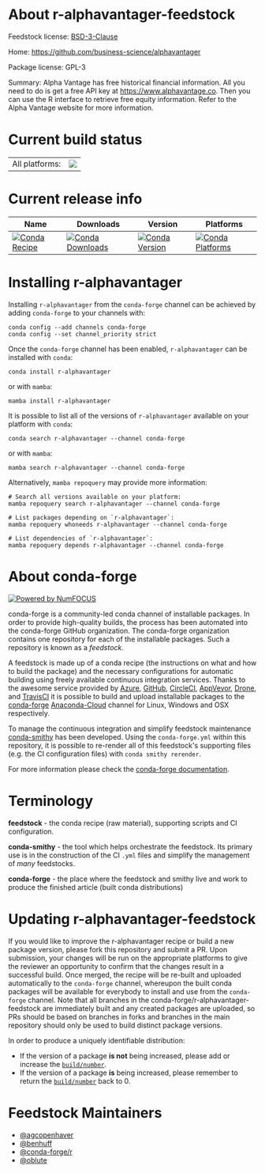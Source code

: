 About r-alphavantager-feedstock
===============================

Feedstock license: [BSD-3-Clause](https://github.com/conda-forge/r-alphavantager-feedstock/blob/main/LICENSE.txt)

Home: https://github.com/business-science/alphavantager

Package license: GPL-3

Summary: Alpha Vantage has free historical financial information. All you need to do is get a free API key at <https://www.alphavantage.co>. Then you can use the R interface to retrieve free equity information. Refer to the Alpha Vantage website for more information.

Current build status
====================


<table><tr><td>All platforms:</td>
    <td>
      <a href="https://dev.azure.com/conda-forge/feedstock-builds/_build/latest?definitionId=9203&branchName=main">
        <img src="https://dev.azure.com/conda-forge/feedstock-builds/_apis/build/status/r-alphavantager-feedstock?branchName=main">
      </a>
    </td>
  </tr>
</table>

Current release info
====================

| Name | Downloads | Version | Platforms |
| --- | --- | --- | --- |
| [![Conda Recipe](https://img.shields.io/badge/recipe-r--alphavantager-green.svg)](https://anaconda.org/conda-forge/r-alphavantager) | [![Conda Downloads](https://img.shields.io/conda/dn/conda-forge/r-alphavantager.svg)](https://anaconda.org/conda-forge/r-alphavantager) | [![Conda Version](https://img.shields.io/conda/vn/conda-forge/r-alphavantager.svg)](https://anaconda.org/conda-forge/r-alphavantager) | [![Conda Platforms](https://img.shields.io/conda/pn/conda-forge/r-alphavantager.svg)](https://anaconda.org/conda-forge/r-alphavantager) |

Installing r-alphavantager
==========================

Installing `r-alphavantager` from the `conda-forge` channel can be achieved by adding `conda-forge` to your channels with:

```
conda config --add channels conda-forge
conda config --set channel_priority strict
```

Once the `conda-forge` channel has been enabled, `r-alphavantager` can be installed with `conda`:

```
conda install r-alphavantager
```

or with `mamba`:

```
mamba install r-alphavantager
```

It is possible to list all of the versions of `r-alphavantager` available on your platform with `conda`:

```
conda search r-alphavantager --channel conda-forge
```

or with `mamba`:

```
mamba search r-alphavantager --channel conda-forge
```

Alternatively, `mamba repoquery` may provide more information:

```
# Search all versions available on your platform:
mamba repoquery search r-alphavantager --channel conda-forge

# List packages depending on `r-alphavantager`:
mamba repoquery whoneeds r-alphavantager --channel conda-forge

# List dependencies of `r-alphavantager`:
mamba repoquery depends r-alphavantager --channel conda-forge
```


About conda-forge
=================

[![Powered by
NumFOCUS](https://img.shields.io/badge/powered%20by-NumFOCUS-orange.svg?style=flat&colorA=E1523D&colorB=007D8A)](https://numfocus.org)

conda-forge is a community-led conda channel of installable packages.
In order to provide high-quality builds, the process has been automated into the
conda-forge GitHub organization. The conda-forge organization contains one repository
for each of the installable packages. Such a repository is known as a *feedstock*.

A feedstock is made up of a conda recipe (the instructions on what and how to build
the package) and the necessary configurations for automatic building using freely
available continuous integration services. Thanks to the awesome service provided by
[Azure](https://azure.microsoft.com/en-us/services/devops/), [GitHub](https://github.com/),
[CircleCI](https://circleci.com/), [AppVeyor](https://www.appveyor.com/),
[Drone](https://cloud.drone.io/welcome), and [TravisCI](https://travis-ci.com/)
it is possible to build and upload installable packages to the
[conda-forge](https://anaconda.org/conda-forge) [Anaconda-Cloud](https://anaconda.org/)
channel for Linux, Windows and OSX respectively.

To manage the continuous integration and simplify feedstock maintenance
[conda-smithy](https://github.com/conda-forge/conda-smithy) has been developed.
Using the ``conda-forge.yml`` within this repository, it is possible to re-render all of
this feedstock's supporting files (e.g. the CI configuration files) with ``conda smithy rerender``.

For more information please check the [conda-forge documentation](https://conda-forge.org/docs/).

Terminology
===========

**feedstock** - the conda recipe (raw material), supporting scripts and CI configuration.

**conda-smithy** - the tool which helps orchestrate the feedstock.
                   Its primary use is in the construction of the CI ``.yml`` files
                   and simplify the management of *many* feedstocks.

**conda-forge** - the place where the feedstock and smithy live and work to
                  produce the finished article (built conda distributions)


Updating r-alphavantager-feedstock
==================================

If you would like to improve the r-alphavantager recipe or build a new
package version, please fork this repository and submit a PR. Upon submission,
your changes will be run on the appropriate platforms to give the reviewer an
opportunity to confirm that the changes result in a successful build. Once
merged, the recipe will be re-built and uploaded automatically to the
`conda-forge` channel, whereupon the built conda packages will be available for
everybody to install and use from the `conda-forge` channel.
Note that all branches in the conda-forge/r-alphavantager-feedstock are
immediately built and any created packages are uploaded, so PRs should be based
on branches in forks and branches in the main repository should only be used to
build distinct package versions.

In order to produce a uniquely identifiable distribution:
 * If the version of a package **is not** being increased, please add or increase
   the [``build/number``](https://docs.conda.io/projects/conda-build/en/latest/resources/define-metadata.html#build-number-and-string).
 * If the version of a package **is** being increased, please remember to return
   the [``build/number``](https://docs.conda.io/projects/conda-build/en/latest/resources/define-metadata.html#build-number-and-string)
   back to 0.

Feedstock Maintainers
=====================

* [@agcopenhaver](https://github.com/agcopenhaver/)
* [@benhuff](https://github.com/benhuff/)
* [@conda-forge/r](https://github.com/conda-forge/r/)
* [@oblute](https://github.com/oblute/)

